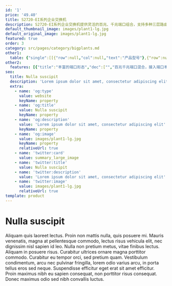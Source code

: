 ```yaml
---
id: '1'
price: '49.40'
title: S2720-EI系列企业交换机
description: S2720-EI系列企业交换机提供灵活的百兆、千兆端口组合，支持多种三层路由协议，具备更高性能和更丰富的业务处理能力，可作为Client接入SVF超级虚拟交换网，广泛应用于企业园区接入、百兆到桌面千兆上行等多种应用场景。
default_thumbnail_image: images/plant1-lg.jpg
default_original_image: images/plant1-lg.jpg
featured: true
order: 3
category: src/pages/category/bigplants.md
other1: 
  table: {"single":[[{"row":null,"col":null,"text":"产品型号"},{"row":null,"col":null,"text":"S2720-12TP-EI\nS2720-12TP-PWR-EI"},{"row":null,"col":null,"text":"S2720-28TP-PWR-EI-L\nS2720-28TP-EI\nS2720-28TP-PWR-EI"},{"row":null,"col":null,"text":"S2720-52TP-EI\nS2720-52TP-PWR-EI"}],[{"row":null,"col":null,"text":"交换容量"},{"row":null,"col":null,"text":"128Gbps"},{"row":null,"col":null,"text":"128Gbps"},{"row":null,"col":null,"text":"336Gbps"}],[{"row":null,"col":null,"text":"包转发率"},{"row":null,"col":null,"text":"12.6Mpps"},{"row":null,"col":null,"text":"20.4Mpps"},{"row":null,"col":null,"text":"34.8Mpps"}],[{"row":null,"col":null,"text":"固定端口"},{"row":null,"col":null,"text":"下行4个百兆，4个千兆端口\n上行4个千兆端口"},{"row":null,"col":null,"text":"下行16个百兆，8个千兆端口\n上行4个千兆端口"},{"row":null,"col":null,"text":"下行32个百兆，16个千兆端口\n上行4个千兆端口"}],[{"row":null,"col":null,"text":"MAC特性"},{"row":null,"col":"3","text":"支持16K MAC地址\n支持MAC地址自动学习和老化\n支持静态、动态、黑洞MAC表项\n支持接口MAC地址学习个数限制"}],[{"row":null,"col":null,"text":"VLAN特性"},{"row":null,"col":"3","text":"支持4K个VLAN\n支持基于MAC/协议/IP子网/策略/端口的VLAN\n支持基于端口的QinQ"}],[{"row":null,"col":null,"text":"IP路由"},{"row":null,"col":"3","text":"静态路由\n支持RIP、RIPng，OSPF协议"}],[{"row":null,"col":null,"text":"互通性"},{"row":null,"col":"3","text":"VBST基于VLAN生成树协议（和PVST/PVST+/RPVST 互通）\nLNP 链路类型协商协议（和DTP相似功能）\nVCMP VLAN集中管理协议（和VTP相似功能）\n\n详细的互联互通认证与报告，请访问这里。"}]]}
other2:
  features: [{"title":"丰富的端口形态","dec":["","百兆千兆端口混合，接入端口丰富",""]},{"title":"智能堆叠","dec":["","iStack智能堆叠提升交换机可靠性、可扩展性，堆叠后的逻辑系统可统一配置管理，大大降低系统运维的成本",""]},{"title":"高性能","dec":["","支持RIP、OSPF特性，路由性能在百兆交换机领域拥有领先地位",""]}]
seo:
  title: Nulla suscipit
  description: 'Lorem ipsum dolor sit amet, consectetur adipiscing elit'
  extra:
    - name: 'og:type'
      value: website
      keyName: property
    - name: 'og:title'
      value: Nulla suscipit
      keyName: property
    - name: 'og:description'
      value: 'Lorem ipsum dolor sit amet, consectetur adipiscing elit'
      keyName: property
    - name: 'og:image'
      value: images/plant1-lg.jpg
      keyName: property
      relativeUrl: true
    - name: 'twitter:card'
      value: summary_large_image
    - name: 'twitter:title'
      value: Nulla suscipit
    - name: 'twitter:description'
      value: 'Lorem ipsum dolor sit amet, consectetur adipiscing elit'
    - name: 'twitter:image'
      value: images/plant1-lg.jpg
      relativeUrl: true
template: product
---
```


# Nulla suscipit

Aliquam quis laoreet lectus. Proin non mattis nulla, quis posuere mi. Mauris venenatis, magna at pellentesque commodo, lectus risus vehicula elit, nec dignissim nisl sapien id leo. Nulla non pretium metus, vitae finibus lectus. Aliquam in posuere risus. Curabitur ultrices ornare magna porttitor commodo. Curabitur eu tempor orci, sed pretium quam. Vestibulum condimentum, arcu nec pulvinar fringilla, lorem odio varius arcu, in porta tellus eros sed neque. Suspendisse efficitur eget erat sit amet efficitur. Proin maximus nibh eu sapien consequat, non porttitor risus consequat. Donec maximus odio sed nibh convallis luctus.